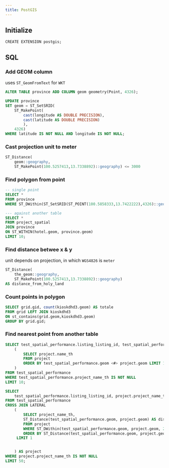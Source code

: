 ```yaml
---
title: PostGIS
---
```


## Initialize
`CREATE EXTENSION postgis;`

## SQL
### Add GEOM column
uses `ST_GeomFromText` for `WKT`

```sql
ALTER TABLE province ADD COLUMN geom geometry(Point, 4326);

UPDATE province
SET geom = ST_SetSRID(
    ST_MakePoint(
        cast(longitude AS DOUBLE PRECISION), 
        cast(latitude AS DOUBLE PRECISION)
        ), 
    4326)
WHERE latitude IS NOT NULL AND longitude IS NOT NULL;
```

### Cast projection unit to meter
```sql
ST_Distance(
    geom::geography, 
    ST_MakePoint(100.5257413,13.7338892)::geography) <= 3000
```

### Find polygon from point
```sql
-- single point
SELECT *
FROM province 
WHERE ST_DWithin(ST_SetSRID(ST_POINT(100.5858333,13.7422222),4326)::geography, geom,0);

--- against another table
SELECT *
FROM project_spatial
JOIN province
ON ST_WITHIN(hotel.geom, province.geom)
LIMIT 10;
```

### Find distance betwee x & y
unit depends on projection, in which `WGS4826` is `meter`

```sql
ST_Distance(
    the_geom::geography, 
    ST_MakePoint(100.5257413,13.7338892)::geography) 
AS distance_from_holy_land
```

### Count points in polygon
```sql
SELECT grid.gid, count(kioskdhd3.geom) AS totale 
FROM grid LEFT JOIN kioskdhd3 
ON st_contains(grid.geom,kioskdhd3.geom) 
GROUP BY grid.gid;
```

### Find nearest point from another table
```sql title="no distance limit"
SELECT test_spatial_performance.listing_listing_id, test_spatial_performance.project_name_th,
    (
        SELECT project.name_th
        FROM project
        ORDER BY test_spatial_performance.geom <#> project.geom LIMIT 1
    )
FROM test_spatial_performance
WHERE test_spatial_performance.project_name_th IS NOT NULL
LIMIT 10;
```

```sql title="with distance limit"
SELECT
    test_spatial_performance.listing_listing_id, project.project_name_th
FROM test_spatial_performance
CROSS JOIN LATERAL
    (
        SELECT project_name_th,
        ST_Distance(test_spatial_performance.geom, project.geom) AS dist
        FROM project
        WHERE ST_DWithin(test_spatial_performance.geom, project.geom, 200)
        ORDER BY ST_Distance(test_spatial_performance.geom, project.geom)
     LIMIT 1


    ) AS project
WHERE project.project_name_th IS NOT NULL
LIMIT 50;
```